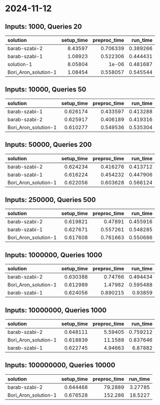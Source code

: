 # 2024-11-12

## Inputs: 1000, Queries 20

| solution             |   setup_time |   preproc_time |   run_time |
|:---------------------|-------------:|---------------:|-----------:|
| barab-szabi-2        |      8.43597 |       0.706339 |   0.389266 |
| barab-szabi-1        |      1.08923 |       0.522306 |   0.444431 |
| solution-1           |      8.05804 |       1e-06    |   0.481687 |
| Bori_Aron_solution-1 |      1.08454 |       0.558057 |   0.545544 |

## Inputs: 10000, Queries 50

| solution             |   setup_time |   preproc_time |   run_time |
|:---------------------|-------------:|---------------:|-----------:|
| barab-szabi-1        |     0.626174 |       0.433597 |   0.413288 |
| barab-szabi-2        |     0.625917 |       0.406189 |   0.419316 |
| Bori_Aron_solution-1 |     0.610277 |       0.549536 |   0.535304 |

## Inputs: 50000, Queries 200

| solution             |   setup_time |   preproc_time |   run_time |
|:---------------------|-------------:|---------------:|-----------:|
| barab-szabi-2        |     0.624234 |       0.416276 |   0.413712 |
| barab-szabi-1        |     0.616224 |       0.454232 |   0.447906 |
| Bori_Aron_solution-1 |     0.622056 |       0.603628 |   0.566124 |

## Inputs: 250000, Queries 500

| solution             |   setup_time |   preproc_time |   run_time |
|:---------------------|-------------:|---------------:|-----------:|
| barab-szabi-2        |     0.619821 |       0.47891  |   0.455916 |
| barab-szabi-1        |     0.627671 |       0.557261 |   0.548285 |
| Bori_Aron_solution-1 |     0.617608 |       0.761663 |   0.550686 |

## Inputs: 1000000, Queries 1000

| solution             |   setup_time |   preproc_time |   run_time |
|:---------------------|-------------:|---------------:|-----------:|
| barab-szabi-2        |     0.630388 |       0.74766  |   0.494434 |
| Bori_Aron_solution-1 |     0.612989 |       1.47982  |   0.595488 |
| barab-szabi-1        |     0.624056 |       0.890215 |   0.93859  |

## Inputs: 10000000, Queries 1000

| solution             |   setup_time |   preproc_time |   run_time |
|:---------------------|-------------:|---------------:|-----------:|
| barab-szabi-2        |     0.648111 |        5.59405 |   0.759212 |
| Bori_Aron_solution-1 |     0.618839 |       11.1588  |   0.837646 |
| barab-szabi-1        |     0.622745 |        4.94663 |   6.87882  |

## Inputs: 100000000, Queries 10000

| solution             |   setup_time |   preproc_time |   run_time |
|:---------------------|-------------:|---------------:|-----------:|
| barab-szabi-2        |     0.644468 |        79.2889 |    3.27785 |
| Bori_Aron_solution-1 |     0.676528 |       152.286  |   18.5227  |